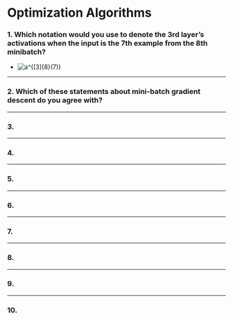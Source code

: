 # Optimization Algorithms

### 1. Which notation would you use to denote the 3rd layer’s activations when the input is the 7th example from the 8th minibatch?
- <img src="https://latex.codecogs.com/svg.image?a^{[3]{8}(7)}" title="a^{[3]{8}(7)}" />
---
### 2. Which of these statements about mini-batch gradient descent do you agree with?

---

### 3.

---

### 4.

---
### 5.

---
### 6.

---
### 7.

---
### 8.

---
### 9.

---
### 10.
